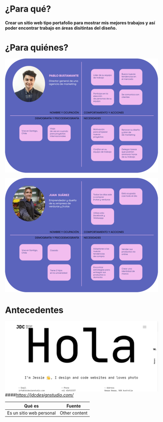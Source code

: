 # ¿Para qué?

#### Crear un sitio web tipo portafolio para mostrar mis mejores trabajos  y así poder encontrar trabajo en áreas disitintas del diseño.

# ¿Para quiénes?

![Image alt text](/images-readme/person-user.png)

![Image alt text](/images-readme/person-user2.png)

# Antecedentes

![Image alt text](/images-readme/ante1.jpg)
####*<https://jdcdesignstudio.com/>*

| Qué es  | Fuente |
| ---------------- | ---------------- |
| Es un sitio web personal | Other content    |

